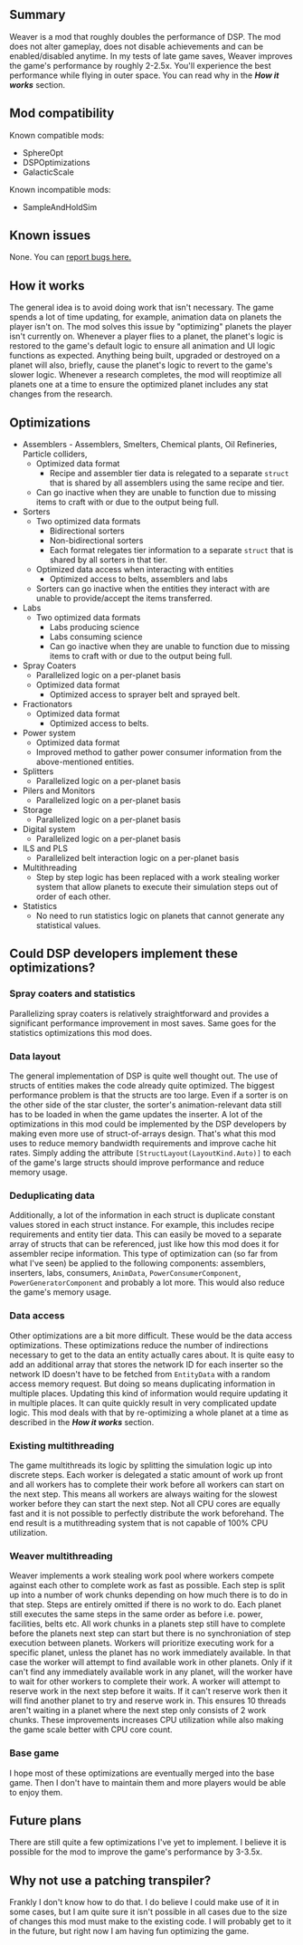 ## Summary

Weaver is a mod that roughly doubles the performance of DSP. The mod does not alter gameplay, does not disable achievements and can be enabled/disabled anytime.
In my tests of late game saves, Weaver improves the game's performance by roughly 2-2.5x.
You'll experience the best performance while flying in outer space. You can read why in the **_How it works_** section.
 
## Mod compatibility

Known compatible mods:
* SphereOpt
* DSPOptimizations
* GalacticScale

Known incompatible mods:
* SampleAndHoldSim

## Known issues
None. You can [report bugs here.](https://github.com/TheAIBot/DSP_Weaver/issues)

## How it works

The general idea is to avoid doing work that isn't necessary. The game spends a lot of time updating, for example, animation data on planets the player isn't on.
The mod solves this issue by "optimizing" planets the player isn't currently on. Whenever a player flies to a planet, the planet's logic is restored to the game's default logic to ensure 
all animation and UI logic functions as expected. Anything being built, upgraded or destroyed on a planet will also, briefly, cause the planet's logic to revert to the game's slower logic.
Whenever a research completes, the mod will reoptimize all planets one at a time to ensure the optimized planet includes any stat changes from the research.


## Optimizations

* Assemblers - Assemblers, Smelters, Chemical plants, Oil Refineries, Particle colliders, 
	* Optimized data format
		* Recipe and assembler tier data is relegated to a separate `struct` that is shared by all assemblers using the same recipe and tier.
	* Can go inactive when they are unable to function due to missing items to craft with or due to the output being full.
* Sorters
	* Two optimized data formats
		* Bidirectional sorters
		* Non-bidirectional sorters
		* Each format relegates tier information to a separate `struct` that is shared by all sorters in that tier.
	* Optimized data access when interacting with entities
		* Optimized access to belts, assemblers and labs
	* Sorters can go inactive when the entities they interact with are unable to provide/accept the items transferred.
* Labs
	* Two optimized data formats
		* Labs producing science
		* Labs consuming science
		* Can go inactive when they are unable to function due to missing items to craft with or due to the output being full.
* Spray Coaters
	* Parallelized logic on a per-planet basis
	* Optimized data format
		* Optimized access to sprayer belt and sprayed belt.
* Fractionators
	* Optimized data format
		* Optimized access to belts.
* Power system
	* Optimized data format
	* Improved method to gather power consumer information from the above-mentioned entities.
* Splitters
	* Parallelized logic on a per-planet basis
* Pilers and Monitors
	* Parallelized logic on a per-planet basis
* Storage
	* Parallelized logic on a per-planet basis
* Digital system
	* Parallelized logic on a per-planet basis
* ILS and PLS
	* Parallelized belt interaction logic on a per-planet basis
* Multithreading
	* Step by step logic has been replaced with a work stealing worker system that allow planets to execute their simulation steps out of order of each other.
* Statistics
	* No need to run statistics logic on planets that cannot generate any statistical values.

## Could DSP developers implement these optimizations?

### Spray coaters and statistics
Parallelizing spray coaters is relatively straightforward and provides a significant performance improvement in most saves. Same goes for the statistics optimizations this mod does.

### Data layout
The general implementation of DSP is quite well thought out. The use of structs of entities makes the code already quite optimized.
The biggest performance problem is that the structs are too large. Even if a sorter is on the other side of the star cluster, the sorter's animation-relevant data still has to be loaded in when the game updates the inserter.
A lot of the optimizations in this mod could be implemented by the DSP developers by making even more use of struct-of-arrays design. That's what this mod uses to reduce memory bandwidth requirements and improve cache hit rates.
Simply adding the attribute `[StructLayout(LayoutKind.Auto)]` to each of the game's large structs should improve performance and reduce memory usage.

### Deduplicating data
Additionally, a lot of the information in each struct is duplicate constant values stored in each struct instance. For example, this includes recipe requirements and entity tier data. This can easily be moved to a separate array
of structs that can be referenced, just like how this mod does it for assembler recipe information.
This type of optimization can (so far from what I've seen) be applied to the following components: assemblers, inserters, labs, consumers, `AnimData`, `PowerConsumerComponent`, `PowerGeneratorComponent` and probably a lot more.
This would also reduce the game's memory usage.

### Data access
Other optimizations are a bit more difficult. These would be the data access optimizations. These optimizations reduce the number of indirections necessary to get to the data an entity actually cares about.
It is quite easy to add an additional array that stores the network ID for each inserter so the network ID doesn't have to be fetched from `EntityData` with a random access memory request. But doing so means duplicating
information in multiple places. Updating this kind of information would require updating it in multiple places. It can quite quickly result in very complicated update logic. This mod deals with that by re-optimizing
a whole planet at a time as described in the **_How it works_** section.

### Existing multithreading
The game multithreads its logic by splitting the simulation logic up into discrete steps. Each worker is delegated a static amount of work up front and all workers has to complete their work before all workers can start on the next step. This means all workers are always waiting for the slowest worker before they can start the next step. Not all CPU cores are equally fast and it is not possible to perfectly distribute the work beforehand. The end result is a mutithreading system that is not capable of 100% CPU utilization.

### Weaver multithreading
Weaver implements a work stealing work pool where workers compete against each other to complete work as fast as possible. Each step is split up into a number of work chunks depending on how much there is to do in that step. Steps are entirely omitted if there is no work to do. Each planet still executes the same steps in the same order as before i.e. power, facilities, belts etc. All work chunks in a planets step still have to complete before the planets next step can start but there is no synchroniation of step execution between planets. Workers will prioritize executing work for a specific planet, unless the planet has no work immediately available. In that case the worker will attempt to find available work in other planets. Only if it can't find any immediately available work in any planet, will the worker have to wait for other workers to complete their work. A worker will attempt to reserve work in the next step before it waits. If it can't reserve work then it will find another planet to try and reserve work in. This ensures 10 threads aren't waiting in a planet where the next step only consists of 2 work chunks.
These improvements increases CPU utilization while also making the game scale better with CPU core count.

### Base game
I hope most of these optimizations are eventually merged into the base game. Then I don't have to maintain them and more players would be able to enjoy them.

## Future plans

There are still quite a few optimizations I've yet to implement.
I believe it is possible for the mod to improve the game's performance by 3-3.5x.

## Why not use a patching transpiler?

Frankly I don't know how to do that. I do believe I could make use of it in some cases, but I am quite sure it isn't possible in all cases due to the size of changes this mod must make to the existing code.
I will probably get to it in the future, but right now I am having fun optimizing the game.